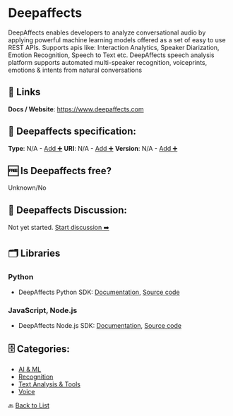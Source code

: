 # Deepaffects
DeepAffects enables developers to analyze conversational audio by applying powerful machine learning models offered as a set of easy to use REST APIs. Supports apis like: Interaction Analytics, Speaker Diarization, Emotion Recognition, Speech to Text etc. DeepAffects speech analysis platform supports automated multi-speaker recognition, voiceprints, emotions &amp; intents from natural conversations

##  🔗 Links
**Docs / Website**: https://www.deepaffects.com

## 🧬 Deepaffects specification:
**Type**: N/A - [Add ➕](https://github.com/apis-list/apis-list/edit/main/apis-list.yaml)
**URI**: N/A - [Add ➕](https://github.com/apis-list/apis-list/edit/main/apis-list.yaml)
**Version**: N/A - [Add ➕](https://github.com/apis-list/apis-list/edit/main/apis-list.yaml)

## 🆓 Is Deepaffects free?
 Unknown/No 

## 💬 Deepaffects Discussion:
Not yet started. [Start discussion ➡️](https://github.com/apis-list/apis-list/discussions/new)

## 🗂️ Libraries
### Python
- DeepAffects Python SDK: [Documentation](https://github.com/SEERNET/deepaffects-python), [Source code](https://pypi.org/project/deepaffects/1.1.1/)

### JavaScript, Node.js
- DeepAffects Node.js SDK: [Documentation](https://github.com/SEERNET/deepaffects-node), [Source code](https://www.npmjs.com/package/deep-affects)


## 🗄️ Categories:
- [AI & ML](https://github.com/apis-list/apis-list#ai--ml-)
- [Recognition](https://github.com/apis-list/apis-list#recognition-)
- [Text Analysis & Tools](https://github.com/apis-list/apis-list#text-analysis--tools-)
- [Voice](https://github.com/apis-list/apis-list#voice-)

🔙  [Back to List](https://github.com/apis-list/apis-list)

